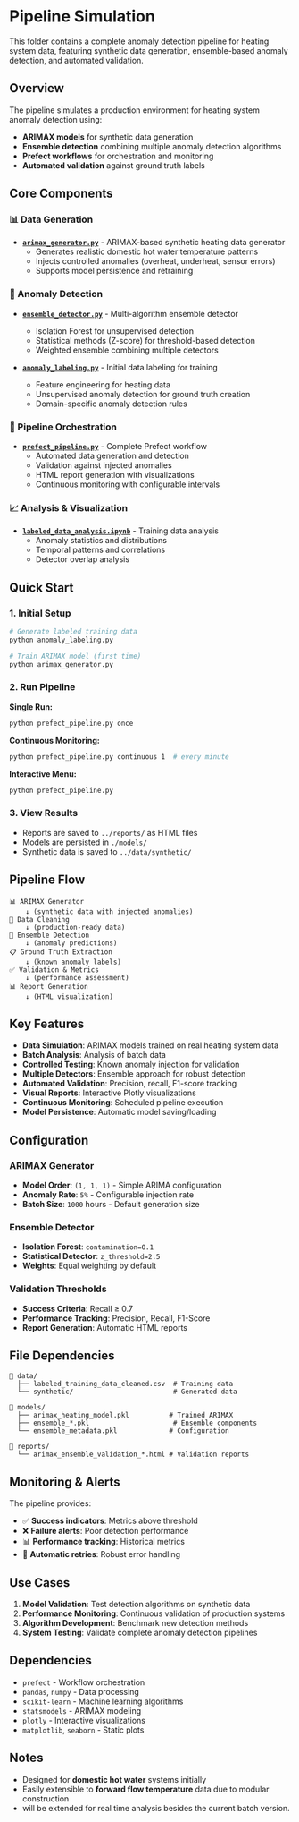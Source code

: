 # Pipeline Simulation

This folder contains a complete anomaly detection pipeline for heating system data, featuring synthetic data generation, ensemble-based anomaly detection, and automated validation.

## Overview

The pipeline simulates a production environment for heating system anomaly detection using:
- **ARIMAX models** for synthetic data generation
- **Ensemble detection** combining multiple anomaly detection algorithms
- **Prefect workflows** for orchestration and monitoring
- **Automated validation** against ground truth labels

## Core Components

### 📊 Data Generation
- **[`arimax_generator.py`](arimax_generator.py)** - ARIMAX-based synthetic heating data generator
  - Generates realistic domestic hot water temperature patterns
  - Injects controlled anomalies (overheat, underheat, sensor errors)
  - Supports model persistence and retraining

### 🤖 Anomaly Detection
- **[`ensemble_detector.py`](ensemble_detector.py)** - Multi-algorithm ensemble detector
  - Isolation Forest for unsupervised detection
  - Statistical methods (Z-score) for threshold-based detection
  - Weighted ensemble combining multiple detectors

- **[`anomaly_labeling.py`](anomaly_labeling.py)** - Initial data labeling for training
  - Feature engineering for heating data
  - Unsupervised anomaly detection for ground truth creation
  - Domain-specific anomaly detection rules

### 🔄 Pipeline Orchestration
- **[`prefect_pipeline.py`](prefect_pipeline.py)** - Complete Prefect workflow
  - Automated data generation and detection
  - Validation against injected anomalies
  - HTML report generation with visualizations
  - Continuous monitoring with configurable intervals

### 📈 Analysis & Visualization
- **[`labeled_data_analysis.ipynb`](labeled_data_analysis.ipynb)** - Training data analysis
  - Anomaly statistics and distributions
  - Temporal patterns and correlations
  - Detector overlap analysis

## Quick Start

### 1. Initial Setup
```bash
# Generate labeled training data
python anomaly_labeling.py

# Train ARIMAX model (first time)
python arimax_generator.py
```

### 2. Run Pipeline

**Single Run:**
```bash
python prefect_pipeline.py once
```

**Continuous Monitoring:**
```bash
python prefect_pipeline.py continuous 1  # every minute
```

**Interactive Menu:**
```bash
python prefect_pipeline.py
```

### 3. View Results
- Reports are saved to `../reports/` as HTML files
- Models are persisted in `./models/`
- Synthetic data is saved to `../data/synthetic/`

## Pipeline Flow

```
📊 ARIMAX Generator
    ↓ (synthetic data with injected anomalies)
🧹 Data Cleaning
    ↓ (production-ready data)
🤖 Ensemble Detection
    ↓ (anomaly predictions)
📋 Ground Truth Extraction
    ↓ (known anomaly labels)
✅ Validation & Metrics
    ↓ (performance assessment)
📊 Report Generation
    ↓ (HTML visualization)
```

## Key Features

- **Data Simulation**: ARIMAX models trained on real heating system data
- **Batch Analysis**: Analysis of batch data
- **Controlled Testing**: Known anomaly injection for validation
- **Multiple Detectors**: Ensemble approach for robust detection
- **Automated Validation**: Precision, recall, F1-score tracking
- **Visual Reports**: Interactive Plotly visualizations
- **Continuous Monitoring**: Scheduled pipeline execution
- **Model Persistence**: Automatic model saving/loading

## Configuration

### ARIMAX Generator
- **Model Order**: `(1, 1, 1)` - Simple ARIMA configuration
- **Anomaly Rate**: `5%` - Configurable injection rate
- **Batch Size**: `1000` hours - Default generation size

### Ensemble Detector
- **Isolation Forest**: `contamination=0.1`
- **Statistical Detector**: `z_threshold=2.5`
- **Weights**: Equal weighting by default

### Validation Thresholds
- **Success Criteria**: Recall ≥ 0.7
- **Performance Tracking**: Precision, Recall, F1-Score
- **Report Generation**: Automatic HTML reports

## File Dependencies

```
📁 data/
  ├── labeled_training_data_cleaned.csv  # Training data
  └── synthetic/                         # Generated data

📁 models/
  ├── arimax_heating_model.pkl          # Trained ARIMAX
  ├── ensemble_*.pkl                     # Ensemble components
  └── ensemble_metadata.pkl             # Configuration

📁 reports/
  └── arimax_ensemble_validation_*.html # Validation reports
```

## Monitoring & Alerts

The pipeline provides:
- ✅ **Success indicators**: Metrics above threshold
- ❌ **Failure alerts**: Poor detection performance
- 📊 **Performance tracking**: Historical metrics
- 🔄 **Automatic retries**: Robust error handling

## Use Cases

1. **Model Validation**: Test detection algorithms on synthetic data
2. **Performance Monitoring**: Continuous validation of production systems
3. **Algorithm Development**: Benchmark new detection methods
4. **System Testing**: Validate complete anomaly detection pipelines

## Dependencies

- `prefect` - Workflow orchestration
- `pandas`, `numpy` - Data processing
- `scikit-learn` - Machine learning algorithms
- `statsmodels` - ARIMAX modeling
- `plotly` - Interactive visualizations
- `matplotlib`, `seaborn` - Static plots

## Notes

- Designed for **domestic hot water** systems initially
- Easily extensible to **forward flow temperature** data due to modular construction
- will be extended for real time analysis besides the current batch version.